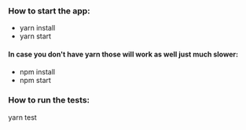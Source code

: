 ### How to start the app:
- yarn install
- yarn start

#### In case you don't have yarn those will work as well just much slower:
- npm install
- npm start

### How to run the tests:
yarn test